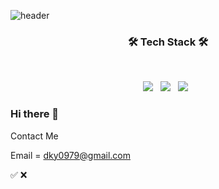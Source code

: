 ![header](https://capsule-render.vercel.app/api?type=soft&color=timeGradient&text=DKY의%20코드저장소)

<h3 align="center"><b>🛠 Tech Stack 🛠</b></h3>
</br>
<p align="center">
<img src="https://img.shields.io/badge/-Objective--C-brightgreen?style=flat"/></a> &nbsp
<img src="https://img.shields.io/badge/Swift-F05138?style=flat&logo=Swift&logoColor=white"/></a> &nbsp
<img src="https://img.shields.io/badge/SwiftUI-E34F26?style=flat&logo=Swift&logoColor=white"/></a> &nbsp </p>

### Hi there 👋

Contact Me

Email = dky0979@gmail.com

✅ ❌




